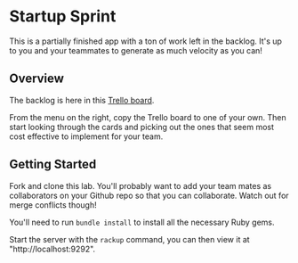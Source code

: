 # Startup Sprint

This is a partially finished app with a ton of work left in the backlog.
It's up to you and your teammates to generate as much velocity as you
can!

## Overview

The backlog is here in this [Trello board](https://trello.com/b/Wk9YRL5H/flatiron-school-vfa-2015#).

From the menu on the right, copy the Trello board to one of your own.
Then start looking through the cards and picking out the ones that seem
most cost effective to implement for your team.

## Getting Started

Fork and clone this lab. You'll probably want to add your team mates as
collaborators on your Github repo so that you can collaborate. Watch out
for merge conflicts though!

You'll need to run `bundle install` to install all the necessary Ruby
gems.

Start the server with the `rackup` command, you can then view it at
"http://localhost:9292".
